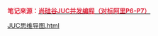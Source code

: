 **<font style="color:#DF2A3F;">笔记来源：</font>**[**<font style="color:#DF2A3F;">尚硅谷JUC并发编程（对标阿里P6-P7）</font>**](https://www.bilibili.com/video/BV1ar4y1x727?p=1&vd_source=e8046ccbdc793e09a75eb61fe8e84a30)

**<font style="color:#DF2A3F;"></font>**

[JUC思维导图.html](https://www.yuque.com/attachments/yuque/0/2023/html/22334924/1680435464517-84dfb6a2-a57a-4bd6-98d6-0353b9fe40a8.html)

